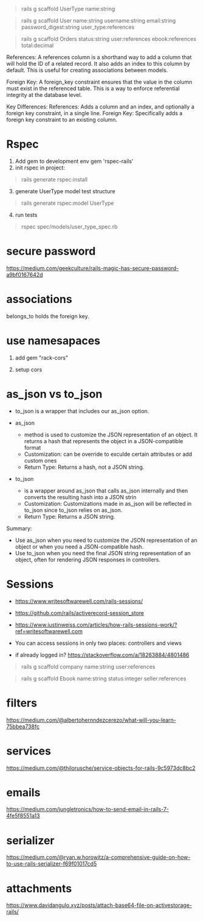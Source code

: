 > rails g scaffold UserType name:string 

> rails g scaffold User name:string username:string email:string password_digest:string user_type:references

> rails g scaffold Orders status:string user:references ebook:references total:decimal

References:
A references column is a shorthand way to add a column that will hold the ID of a related record. It also adds an index to this column by default. This is useful for creating associations between models.

Foreign Key:
A foreign_key constraint ensures that the value in the column must exist in the referenced table. This is a way to enforce referential integrity at the database level.

Key Differences: 
References: Adds a column and an index, and optionally a foreign key constraint, in a single line.
Foreign Key: Specifically adds a foreign key constraint to an existing column.

# Rspec
1. Add gem to development env
  gem 'rspec-rails' 
2. init rspec in project: 
  > rails generate rspec:install
3. generate UserType model test structure
  > rails generate rspec:model UserType
4. run tests 
  > rspec spec/models/user_type_spec.rb

# secure password 
https://medium.com/geekculture/rails-magic-has-secure-password-a9bf0167642d 

# associations 
belongs_to holds the foreign key.

# use namesapaces 

1. add gem "rack-cors"

2. setup cors 


# as_json vs to_json

- to_json is a wrapper that includes our as_json option.

- as_json
  - method is used to customize the JSON representation of an object. It returns a hash that represents the object in a JSON-compatible format
  - Customization: can be override to exculde certain attributes or add custom ones 
  - Return Type: Returns a hash, not a JSON string.

- to_json
  - is a wrapper around as_json that calls as_json internally and then converts the resulting hash into a JSON strin
  - Customization: Customizations made in as_json will be reflected in to_json since to_json relies on as_json.
  - Return Type: Returns a JSON string.

Summary: 
- Use as_json when you need to customize the JSON representation of an object or when you need a JSON-compatible hash.
- Use to_json when you need the final JSON string representation of an object, often for rendering JSON responses in controllers.


# Sessions 
- https://www.writesoftwarewell.com/rails-sessions/
- https://github.com/rails/activerecord-session_store 
- https://www.justinweiss.com/articles/how-rails-sessions-work/?ref=writesoftwarewell.com

- You can access sessions in only two places: controllers and views 

- if already logged in? https://stackoverflow.com/a/18263884/4801486

> rails g scaffold company name:string user:references

> rails g scaffold Ebook name:string status:integer seller:references


# filters
https://medium.com/@albertohernndezcerezo/what-will-you-learn-75bbea738fc


# services 
https://medium.com/@thilorusche/service-objects-for-rails-9c5973dc8bc2 

# emails
https://medium.com/jungletronics/how-to-send-email-in-rails-7-4fe5f8551a13

# serializer
https://medium.com/@ryan.w.horowitz/a-comprehensive-guide-on-how-to-use-rails-serializer-f69f01017cd5 

# attachments 
https://www.davidangulo.xyz/posts/attach-base64-file-on-activestorage-rails/ 